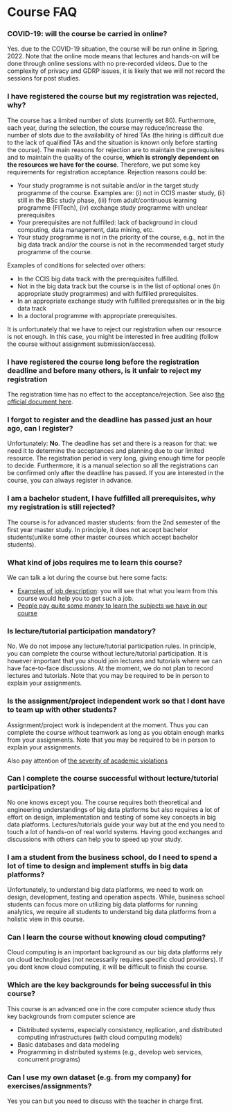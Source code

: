 # Course FAQ
### COVID-19: will the course be carried in online?

Yes. due to the COVID-19 situation, the course will be run online in Spring, 2022. Note that the online mode means that lectures and hands-on will be done through online sessions with no pre-recorded videos. Due to the complexity of privacy and GDRP issues, it is likely that we will not record the sessions for post studies.

### I have registered the course but my registration was rejected, why?
The course has a limited number of slots (currently set 80). Furthermore, each year, during the selection, the course may reduce/increase the number of slots due to the availability of hired TAs (the hiring is difficult due to the lack of qualified TAs and the situation is known only before starting the course). The main reasons for rejection are to maintain the prerequisites and to maintain the quality of the course, **which is strongly dependent on the resources we have for the course**.  Therefore, we put some key requirements for registration acceptance. Rejection reasons could be:
- Your study programme is not suitable and/or in the target  study programme of the course. Examples are: (i) not in CCIS master study, (ii) still in the BSc study phase, (iii) from adult/continuous learning programme (FITech), (iv) exchange study programme with unclear prerequisites
- Your prerequisites are not fulfilled: lack of background in cloud computing, data management, data mining, etc.
- Your study programme is not in the priority of the course, e.g., not in the big data track and/or the course is not in the recommended target  study programme of the course.

Examples of conditions for selected over others:
- In the CCIS big data track with  the prerequisites fulfilled.
- Not in the big data track but the course is in the list of optional ones (in appropriate study programmes) and with fulfilled prerequisites.
- In an appropriate exchange study with fulfilled prerequisites or in the big data track
- In a doctoral programme with appropriate prerequisites.

It is unfortunately that we have to reject our registration when our resource is not enough. In this case, you might be interested in free auditing (follow the course without assignment submission/access).

### I have registered the course long before the registration deadline and before many others, is it unfair to reject my registration

The registration time has no effect to the acceptance/rejection. See also [the official document here](https://wiki.aalto.fi/display/SISEN/Registration+for+courses#Registrationforcourses-Differenttypesofregistration).

### I forgot to register and the deadline has passed just an hour ago, can I register?

Unfortunately: **No**. The deadline has set and there is a reason for that: we need it to determine the acceptances and planning due to our limited resource. The registration period is very long, giving enough time for people to decide. Furthermore, it is a manual selection so all the registrations can be confirmed only after the deadline has passed. If you are interested in the course, you can always register in advance.

### I am a bachelor student, I have fulfilled all prerequisites, why my registration is still rejected?

The course is for advanced master students: from the 2nd semester of the first year master study. In principle, it does not accept bachelor students(unlike some other master courses which accept bachelor students).    

### What kind of jobs requires me to learn this course?
We can talk a lot during the course but here some facts:

* [Examples of job description](https://careers.nokia.com/jobs/thesis-workers-iot-originated-big-data-streaming-and-analysis-34238): you will see that what you learn from this course  would help you to get such a job.
* [People pay quite some money to learn the subjects we have in our course](https://www.ri.se/en/education/data-engineering-how-build-industry-strength-data-lakes-and-processing-platforms)

### Is lecture/tutorial participation mandatory?

No. We do not impose any lecture/tutorial participation rules. In principle, you can complete the course without lecture/tutorial participation. It is however important that you should join lectures and tutorials where we can have face-to-face discussions. At the moment, we do not plan to record lectures and tutorials. Note that you may be required to be in person to explain your assignments.

### Is the assignment/project independent work so that I dont have to team up with other students?

Assignment/project work is independent at the moment. Thus you can complete the course without teamwork as long as you obtain enough marks from your assignments. Note that you may be required to be in person to explain your assignments.

Also pay attention of [the severity of academic violations](violations.md)

### Can I complete the course successful without lecture/tutorial participation?

No one knows except you. The course requires both theoretical and engineering understandings of big data platforms but also requires a lot of effort on design, implementation and testing of some key concepts in big data platforms. Lectures/tutorials guide your way but at the end you need to touch a lot of hands-on of real world systems. Having good exchanges and discussions with others can help you to speed up your study.


### I am a student from the business school, do I need to spend a lot of time to design and implement stuffs in big data platforms?

Unfortunately, to understand big data platforms, we need to work on design, development, testing and operation aspects. While, business school students can focus more on utilizing big data platforms for running analytics, we require all students to understand big data platforms from a holistic view in this course.

### Can I learn the course without knowing cloud computing?
Cloud computing is an important background as our big data platforms rely on cloud technologies (not necessarily requires specific cloud providers). If you dont know cloud computing, it will be difficult to finish the course.

### Which are the key backgrounds for being successful in this course?

This course is an advanced one in the core computer science study thus key backgrounds from computer science are
* Distributed systems, especially consistency, replication, and distributed computing infrastructures (with cloud computing models)
* Basic databases and data modeling
* Programming in distributed systems (e.g., develop web services, concurrent programs)

### Can I use my own dataset (e.g. from my company) for exercises/assignments?

Yes you can but you need to discuss with the teacher in charge  first.

